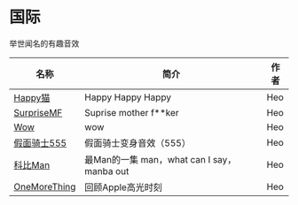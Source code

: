 # 国际

举世闻名的有趣音效

| 名称  | 简介 | 作者 |
|-----|----|--------|
| [Happy猫](/国际/audios/Happy猫-1700818536.muyu) | Happy Happy Happy   |   Heo     |
| [SurpriseMF](/国际/audios/SurpriseMF-1705211773.muyu) | Suprise mother f**ker   |   Heo     |
| [Wow](/国际/audios/Wow-1705212314.muyu) | wow   |   Heo     |
| [假面骑士555](/国际/audios/假面骑士555-1707296171.muyu) | 假面骑士变身音效（555）   |   Heo     |
| [科比Man](/国际/audios/科比Man-1707729239.muyu) | 最Man的一集 man，what can I say，manba out   |   Heo     |
| [OneMoreThing](/国际/audios/OneMoreThing-1708159725.muyu) | 回顾Apple高光时刻 | Heo |